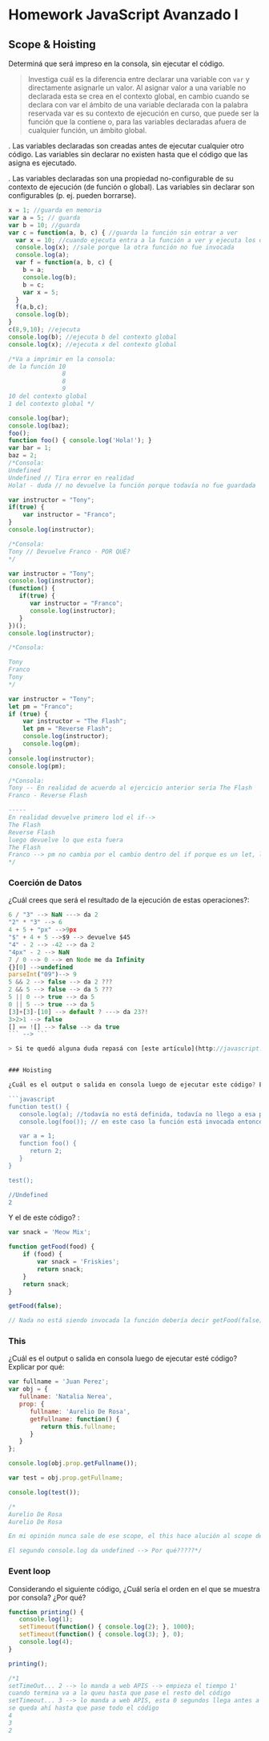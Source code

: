 
# Homework JavaScript Avanzado I

## Scope & Hoisting

Determiná que será impreso en la consola, sin ejecutar el código.

> Investiga cuál es la diferencia entre declarar una variable con `var` y directamente asignarle un valor.
Al asignar valor a una variable no declarada  esta se crea en el contexto global, en cambio cuando se declara con var el ámbito de una variable declarada con la palabra reservada var es su contexto de ejecución en curso, que puede ser la función que la contiene o, para las variables declaradas afuera de cualquier función, un ámbito global.

. Las variables declaradas son creadas antes de ejecutar cualquier otro código. Las variables sin declarar no existen hasta que el código que las asigna es ejecutado.

. Las variables declaradas son una propiedad no-configurable de su contexto de ejecución (de función o global). Las variables sin declarar son configurables (p. ej. pueden borrarse).


```javascript
x = 1; //guarda en memoria
var a = 5; // guarda
var b = 10; //guarda
var c = function(a, b, c) { //guarda la función sin entrar a ver
  var x = 10; //cuando ejecuta entra a la función a ver y ejecuta los dos console.log
  console.log(x); //sale porque la otra función no fue invocada
  console.log(a);
  var f = function(a, b, c) {
    b = a;
    console.log(b);
    b = c;
    var x = 5;
  }
  f(a,b,c);
  console.log(b);
}
c(8,9,10); //ejecuta 
console.log(b); //ejecuta b del contexto global
console.log(x); //ejecuta x del contexto global

/*Va a imprimir en la consola:
de la función 10 
               8
               8
               9
10 del contexto global 
1 del contexto global */

```

```javascript
console.log(bar);
console.log(baz);
foo();
function foo() { console.log('Hola!'); }
var bar = 1;
baz = 2;
/*Consola:
Undefined
Undefined // Tira error en realidad
Hola! - duda // no devuelve la función porque todavía no fue guardada  */

```

```javascript
var instructor = "Tony";
if(true) {
    var instructor = "Franco";
}
console.log(instructor);

/*Consola:
Tony // Devuelve Franco - POR QUÉ?
*/
```

```javascript
var instructor = "Tony";
console.log(instructor);
(function() {
   if(true) {
      var instructor = "Franco";
      console.log(instructor);
   }
})();
console.log(instructor);

/*Consola:

Tony
Franco
Tony
*/
```

```javascript
var instructor = "Tony";
let pm = "Franco";
if (true) {
    var instructor = "The Flash";
    let pm = "Reverse Flash";
    console.log(instructor);
    console.log(pm);
}
console.log(instructor);
console.log(pm);

/*Consola:
Tony -- En realidad de acuerdo al ejercicio anterior sería The Flash
Franco - Reverse Flash

-----
En realidad devuelve primero lod el if-->
The Flash
Reverse Flash
luego devuelve lo que esta fuera
The Flash
Franco --> pm no cambia por el cambio dentro del if porque es un let, lo que lo guarda en su contexto
*/
```
### Coerción de Datos

¿Cuál crees que será el resultado de la ejecución de estas operaciones?:

```javascript
6 / "3" --> NaN ---> da 2
"2" * "3" --> 6
4 + 5 + "px" -->9px
"$" + 4 + 5 -->$9 --> devuelve $45
"4" - 2 --> -42 --> da 2
"4px" - 2 --> NaN
7 / 0 --> 0 --> en Node me da Infinity
{}[0] -->undefined
parseInt("09")--> 9
5 && 2 --> false --> da 2 ???
2 && 5 --> false --> da 5 ???
5 || 0 --> true --> da 5 
0 || 5 --> true --> da 5
[3]+[3]-[10] --> default ? ---> da 23?!
3>2>1 --> false
[] == ![] --> false --> da true
``` --> ```

> Si te quedó alguna duda repasá con [este artículo](http://javascript.info/tutorial/object-conversion).


### Hoisting

¿Cuál es el output o salida en consola luego de ejecutar este código? Explicar por qué:

```javascript
function test() {
   console.log(a); //todavía no está definida, todavía no llego a esa parte del código
   console.log(foo()); // en este caso la función está invocada entonces automáticamente entra a                     la      función a ver que hay

   var a = 1;
   function foo() {
      return 2;
   }
}

test();

//Undefined
2

```

Y el de este código? :

```javascript
var snack = 'Meow Mix';

function getFood(food) {
    if (food) {
        var snack = 'Friskies';
        return snack;
    }
    return snack;
}

getFood(false);

// Nada no está siendo invocada la función debería decir getFood(false)()
```


### This

¿Cuál es el output o salida en consola luego de ejecutar esté código? Explicar por qué:

```javascript
var fullname = 'Juan Perez';
var obj = {
   fullname: 'Natalia Nerea',
   prop: {
      fullname: 'Aurelio De Rosa',
      getFullname: function() {
         return this.fullname;
      }
   }
};

console.log(obj.prop.getFullname());

var test = obj.prop.getFullname;

console.log(test());

/*
Aurelio De Rosa
Aurelio De Rosa

En mi opinión nunca sale de ese scope, el this hace alución al scope de la propiedad prop

El segundo console.log da undefined --> Por qué?????*/
```

### Event loop

Considerando el siguiente código, ¿Cuál sería el orden en el que se muestra por consola? ¿Por qué?

```javascript
function printing() {
   console.log(1);
   setTimeout(function() { console.log(2); }, 1000);
   setTimeout(function() { console.log(3); }, 0);
   console.log(4);
}

printing();

/*1
setTimeOut... 2 --> lo manda a web APIS --> empieza el tiempo 1'
cuando termina va a la queu hasta que pase el resto del código
setTimeout... 3 --> lo manda a web APIS, esta 0 segundos llega antes a la queu que el anterior,
se queda ahí hasta que pase todo el código
4
3
2

```
